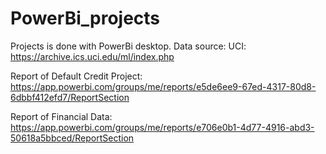 # PowerBi_projects
Projects is done with PowerBi desktop.
Data source: UCI: https://archive.ics.uci.edu/ml/index.php

Report of Default Credit Project: https://app.powerbi.com/groups/me/reports/e5de6ee9-67ed-4317-80d8-6dbbf412efd7/ReportSection

Report of Financial Data: https://app.powerbi.com/groups/me/reports/e706e0b1-4d77-4916-abd3-50618a5bbced/ReportSection
